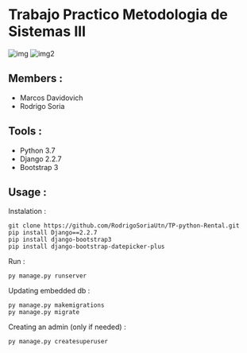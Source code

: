 # Trabajo Practico Metodologia de Sistemas III
![img](https://i.pinimg.com/originals/d9/70/36/d97036b366cf7dc60cebf3a4fee58463.png) ![img2](http://mareconversionpro.fr/wp-content/uploads/2017/05/bootstrap-logo-300x300.jpg)

## Members :
 - Marcos Davidovich
 - Rodrigo Soria
## Tools :
 - Python 3.7
 - Django 2.2.7
 - Bootstrap 3
## Usage :
   Instalation :
   
    git clone https://github.com/RodrigoSoriaUtn/TP-python-Rental.git
    pip install Django==2.2.7
    pip install django-bootstrap3
    pip install django-bootstrap-datepicker-plus
 
  Run :
  
    py manage.py runserver
    
  Updating embedded db :
   
    py manage.py makemigrations
    py manage.py migrate
  
  Creating an admin (only if needed) :
  
    py manage.py createsuperuser
